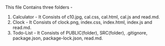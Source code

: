 This file Contains three folders -
1. Calculator - It Consists of c10.jpg, cal.css, cal.html, cal.js and read.md. 
2. Clock - It Consists of clock.png, index.css, index.html, index.js and read.md.
3. Todo-List - It Consists of PUBLIC(folder), SRC(folder), .gitignore, package.json, package-lock.json, read.md.

 
